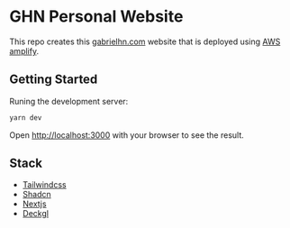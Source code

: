 # GHN Personal Website

This repo creates this [gabrielhn.com](https://www.gabrielhn.com/) website that is deployed using [AWS amplify](https://aws.amazon.com/amplify/).

## Getting Started

Runing the development server:
```bash
yarn dev
```

Open [http://localhost:3000](http://localhost:3000) with your browser to see the result.

## Stack

- [Tailwindcss](https://tailwindcss.com/)
- [Shadcn](https://ui.shadcn.com/docs)
- [Nextjs](https://nextjs.org/)
- [Deckgl](https://deck.gl/)
